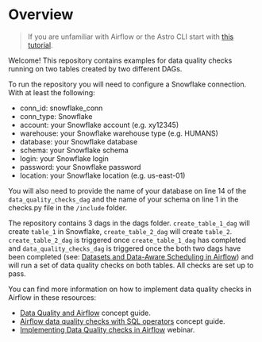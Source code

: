 Overview
========

> If you are unfamiliar with Airflow or the Astro CLI start with [this tutorial](https://docs.astronomer.io/tutorials/get-started-with-airflow).

Welcome! This repository contains examples for data quality checks running on two tables created by two different DAGs.

To run the repository you will need to configure a Snowflake connection. With at least the following:

- conn_id: snowflake_conn
- conn_type: Snowflake
- account: your Snowflake account (e.g. xy12345)
- warehouse: your Snowflake warehouse type (e.g. HUMANS)
- database: your Snowflake database
- schema: your Snowflake schema
- login: your Snowflake login
- password: your Snowflake password
- location: your Snowflake location (e.g. us-east-01)

You will also need to provide the name of your database on line 14 of the `data_quality_checks_dag` and the name of your schema on line 1 in the checks.py file in the `/include` folder.

The repository contains 3 dags in the dags folder. `create_table_1_dag` will create `table_1` in Snowflake, `create_table_2_dag` will create `table_2`. `create_table_2_dag` is triggered once `create_table_1_dag` has completed and `data_quality_checks_dag` is triggered once the both two dags have been completed (see: [Datasets and Data-Aware Scheduling in Airflow](https://www.astronomer.io/guides/airflow-datasets/)) and will run a set of data quality checks on both tables. All checks are set up to pass.

You can find more information on how to implement data quality checks in Airflow in these resources:

- [Data Quality and Airflow](https://docs.astronomer.io/learn/data-quality) concept guide.
- [Airflow data quality checks with SQL operators](https://docs.astronomer.io/learn/airflow-sql-data-quality) concept guide.
- [Implementing Data Quality checks in Airflow](https://www.astronomer.io/events/webinars/implementing-data-quality-checks-in-airflow/) webinar.

